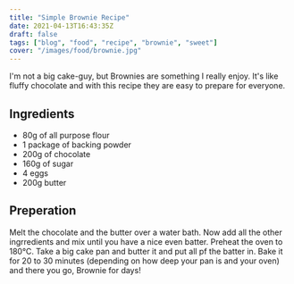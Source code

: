 ```yaml
---
title: "Simple Brownie Recipe"
date: 2021-04-13T16:43:35Z
draft: false
tags: ["blog", "food", "recipe", "brownie", "sweet"] 
cover: "/images/food/brownie.jpg"
---
```

I'm not a big cake-guy, but Brownies are something I really enjoy. It's like fluffy chocolate and with this recipe they are easy to prepare for everyone.

## Ingredients
* 80g of all purpose flour
* 1 package of backing powder
* 200g of chocolate
* 160g of sugar
* 4 eggs
* 200g butter

## Preperation
Melt the chocolate and the butter over a water bath. Now add all the other ingrredients and mix until you have a nice even batter.
Preheat the oven to 180°C. Take a big cake pan and butter it and put all pf the batter in. 
Bake it for 20 to 30 minutes (depending on how deep your pan is and your oven) and there you go, Brownie for days!

